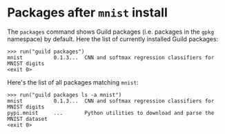# Packages after `mnist` install

The `packages` command shows Guild packages (i.e. packages in the
`gpkg` namespace) by default. Here the list of currently installed
Guild packages:

    >>> run("guild packages")
    mnist          0.1.3...  CNN and softmax regression classifiers for MNIST digits
    <exit 0>

Here's the list of all packages matching `mnist`:

    >>> run("guild packages ls -a mnist")
    mnist          0.1.3...  CNN and softmax regression classifiers for MNIST digits
    pypi.mnist     ...       Python utilities to download and parse the MNIST dataset
    <exit 0>
